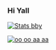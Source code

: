 ### Hi Yall

[![Stats bby](https://github-readme-stats.vercel.app/api?username=XeonLyfe&theme=midnight-purple)](https://github.com/anuraghazra/github-readme-stats)

[![oo oo aa aa](https://github-readme-stats.vercel.app/api/top-langs/?username=XeonLyfe&theme=midnight-purple)](https://github.com/anuraghazra/github-readme-stats)

<!--
**XeonLyfe/XeonLyfe** is a ✨ _special_ ✨ repository because its `README.md` (this file) appears on your GitHub profile.

Here are some ideas to get you started:

- 🔭 I’m currently working on ...
- 🌱 I’m currently learning ...
- 👯 I’m looking to collaborate on ...
- 🤔 I’m looking for help with ...
- 💬 Ask me about ...
- 📫 How to reach me: ...
- 😄 Pronouns: ...
- ⚡ Fun fact: ...
-->
